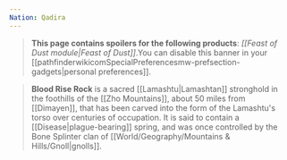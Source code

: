 ```yaml
---
Nation: Qadira
---
```

> **This page contains spoilers for the following products**: *[[Feast of Dust module|Feast of Dust]]*.You can disable this banner in your [[pathfinderwikicomSpecialPreferencesmw-prefsection-gadgets|personal preferences]].


> **Blood Rise Rock** is a sacred [[Lamashtu|Lamashtan]] stronghold in the foothills of the [[Zho Mountains]], about 50 miles from [[Dimayen]], that has been carved into the form of the Lamashtu's torso over centuries of occupation. It is said to contain a [[Disease|plague-bearing]] spring, and was once controlled by the Bone Splinter clan of [[World/Geography/Mountains & Hills/Gnoll|gnolls]].
